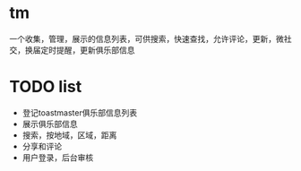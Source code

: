 # tm
一个收集，管理，展示的信息列表，可供搜索，快速查找，允许评论，更新，微社交，换届定时提醒，更新俱乐部信息
# TODO list
- 登记toastmaster俱乐部信息列表
- 展示俱乐部信息
- 搜索，按地域，区域，距离
- 分享和评论
- 用户登录，后台审核
